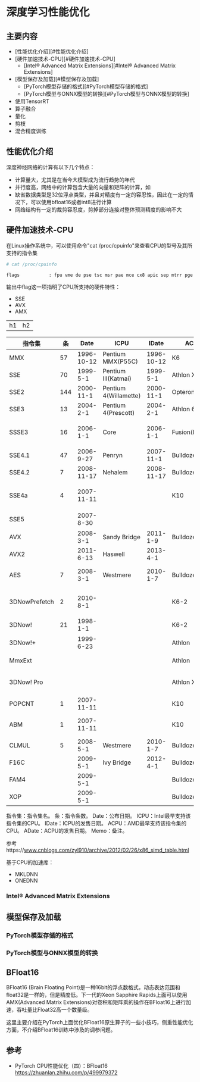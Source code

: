 
# 深度学习性能优化

## 主要内容
- [性能优化介绍][#性能优化介绍]
- [硬件加速技术-CPU][#硬件加速技术-CPU]
    - [Intel® Advanced Matrix Extensions][#Intel® Advanced Matrix Extensions]
- [模型保存及加载][#模型保存及加载]
    - [PyTorch模型存储的格式][#PyTorch模型存储的格式]
    - [PyTorch模型与ONNX模型的转换][#PyTorch模型与ONNX模型的转换]
- 使用TensorRT
- 算子融合
- 量化
- 剪枝
- 混合精度训练

## 性能优化介绍

深度神经网络的计算有以下几个特点：
- 计算量大，尤其是在当今大模型成为流行趋势的年代
- 并行度高，网络中的计算包含大量的向量和矩阵的计算，如
- 缺省数据类型是32位浮点类型，并且对精度有一定的容忍性，因此在一定的情况下，可以使用bfloat16或者int8进行计算
- 网络结构有一定的裁剪容忍度，剪掉部分连接对整体预测精度的影响不大

## 硬件加速技术-CPU

在Linux操作系统中，可以使用命令"cat /proc/cpuinfo"来查看CPU的型号及其所支持的指令集

```Bash
# cat /proc/cpuinfo

flags           : fpu vme de pse tsc msr pae mce cx8 apic sep mtrr pge mca cmov pat pse36 clflush mmx fxsr sse sse2 ss ht syscall nx pdpe1gb rdtscp lm constant_tsc arch_perfmon rep_good nopl xtopology cpuid tsc_known_freq pni pclmulqdq vmx ssse3 fma cx16 pcid sse4_1 sse4_2 x2apic movbe popcnt tsc_deadline_timer aes xsave avx f16c rdrand hypervisor lahf_lm abm 3dnowprefetch cpuid_fault invpcid_single ibrs ibpb stibp ibrs_enhanced tpr_shadow vnmi flexpriority ept vpid ept_ad fsgsbase tsc_adjust bmi1 avx2 smep bmi2 erms invpcid avx512f avx512dq rdseed adx smap avx512ifma clflushopt clwb avx512cd sha_ni avx512bw avx512vl xsaveopt xsavec xgetbv1 xsaves arat avx512vbmi umip pku ospke avx512_vpopcntdq la57 rdpid arch_capabilities
```

输出中flag这一项指明了CPU所支持的硬件特性：

- SSE
- AVX
- AMX

<table>
<tr>
<td>h1</td><td>h2</td>
</tr>
</table>

|指令集| 	条| 	Date| 	ICPU| 	IDate| 	ACPU| 	ADate| 	Memo|
|-------|----|----------|-------|--------|-------|-------|-------|
|MMX| 	57| 	1996-10-12| 	Pentium MMX(P55C)| 	1996-10-12| 	K6| 	1997-4-1| 	MultiMedia eXtension|
SSE| 	70| 	1999-5-1| 	Pentium III(Katmai)| 	1999-5-1| 	Athlon XP| 	2001-10-9| 	Streaming SIMD| Extensions|
SSE2| 	144| 	2000-11-1| 	Pentium 4(Willamette)| 	2000-11-1| 	Opteron| 	2003-4-22|| 	 
SSE3| 	13| 	2004-2-1| 	Pentium 4(Prescott)| 	2004-2-1| 	Athlon 64| 	2005-4-1|| 	 
SSSE3| 	16| 	2006-1-1| 	Core| 	2006-1-1| 	Fusion(Bobcat)| 	2011-1-5| 	最早出现在Tejas核心（功耗过高而取消）
SSE4.1| 	47| 	2006-9-27| 	Penryn| 	2007-11-1| 	Bulldozer| 	2011-9-7| 	 
SSE4.2| 	7| 	2008-11-17| 	Nehalem| 	2008-11-17| 	Bulldozer| 	2011-9-7| 	 
SSE4a| 	4| 	2007-11-11| |	  |	  	K10| 	2007-11-11| 	K10还加了 POPCNT 与 LZCNT 指令
SSE5| 	 | 	2007-8-30| 	  	|||  	  	  	|被AVX搅局。后来XOP/FAM4/CVT16
AVX| 	 | 	2008-3-1| 	Sandy Bridge| 	2011-1-9| 	Bulldozer| 	2011-9-7| 	Advanced Vector Extensions
AVX2| 	 | 	2011-6-13| 	Haswell| 	2013-4-1| 	  	  	 
AES| 	7| 	2008-3-1| 	Westmere| 	2010-1-7| 	Bulldozer| 	2011-9-7| 	Advanced Encryption Standard
3DNowPrefetch| 	2| 	2010-8-1| 	  ||	  	K6-2| 	1998-5-28| 	2010年8月放弃3DNow!，仅保留2条预取
3DNow!| 	21| 	1998-1-1| 	  | |	  	K6-2| 	1998-5-28| 	 
3DNow!+| 	|  	1999-6-23| 	  ||	  	Athlon| 	1999-6-23| 	Enhanced 3DNow!. 共52条？
MmxExt| 	|  	 | 	 || 	  	Athlon| 	1999-6-23| 	Extensions MMX
3DNow! Pro| 	||||  	  	  	  	Athlon XP| 	2001-10-9| 	3DNow! Professional.兼容SSE
POPCNT| 	1| 	2007-11-11| 	||  	  	K10| 	2007-11-11| 	 
ABM| 	1| 	2007-11-11| 	||  	  	K10| 	2007-11-11| 	advanced bit manipulation. LZCNT
CLMUL| 	5| 	2008-5-1| 	Westmere| 	2010-1-7| 	Bulldozer| 	2011-9-7| 	PCLMULQDQ等
F16C| 	|  	2009-5-1| 	Ivy Bridge| 	2012-4-1| 	Bulldozer| 	2011-9-7| 	CVT16|
FAM4| 	 | 	2009-5-1| 	 || 	  	Bulldozer| 	2011-9-7| 	 
XOP| 	 | 	2009-5-1| 	  ||	  	Bulldozer| 	2011-9-7| 	 

指令集：指令集名。
条：指令条数。
Date：公布日期。
ICPU：Intel最早支持该指令集的CPU。
IDate：ICPU的发售日期。
ACPU：AMD最早支持该指令集的CPU。
ADate：ACPU的发售日期。
Memo：备注。

参考https://www.cnblogs.com/zyl910/archive/2012/02/26/x86_simd_table.html


基于CPU的加速库：

- MKLDNN
- ONEDNN

### Intel® Advanced Matrix Extensions

## 模型保存及加载

### PyTorch模型存储的格式

### PyTorch模型与ONNX模型的转换

## BFloat16

BFloat16 (Brain Floating Point)是一种16bit的浮点数格式，动态表达范围和float32是一样的，但是精度低。下一代的Xeon Sapphire Rapids上面可以使用AMX(Advanced Matrix Extensions)对卷积和矩阵乘的操作在BFloat16上进行加速，吞吐量比Float32高一个数量级。

这里主要介绍在PyTorch上面优化BFloat16原生算子的一些小技巧，侧重性能优化方面，不介绍BFloat16训练中涉及的调参问题。

## 参考
- PyTorch CPU性能优化（四）：BFloat16 https://zhuanlan.zhihu.com/p/499979372